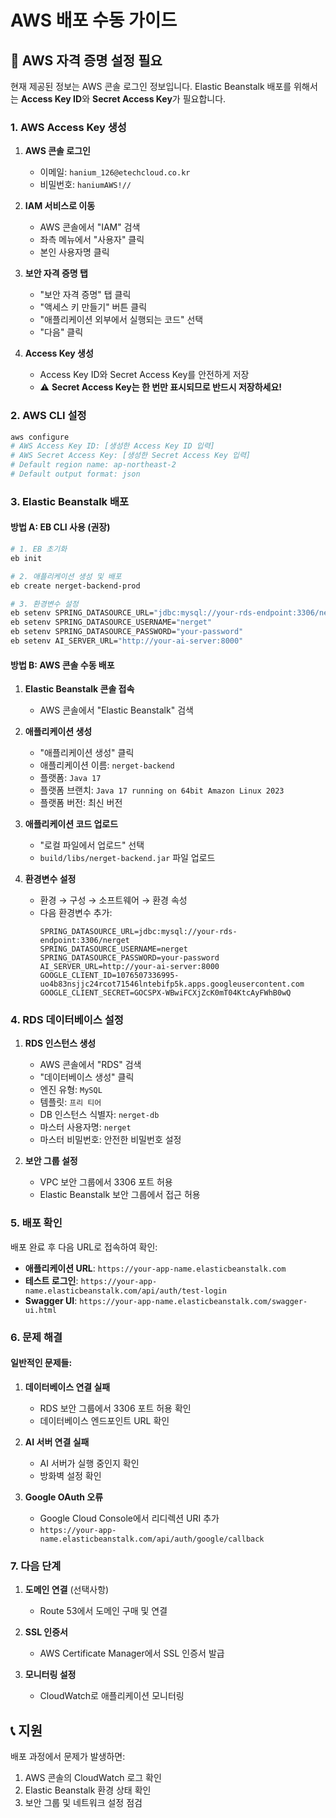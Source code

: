 # AWS 배포 수동 가이드

## 🚨 AWS 자격 증명 설정 필요

현재 제공된 정보는 AWS 콘솔 로그인 정보입니다. Elastic Beanstalk 배포를 위해서는 **Access Key ID**와 **Secret Access Key**가 필요합니다.

### 1. AWS Access Key 생성

1. **AWS 콘솔 로그인**

   - 이메일: `hanium_126@etechcloud.co.kr`
   - 비밀번호: `haniumAWS!//`

2. **IAM 서비스로 이동**

   - AWS 콘솔에서 "IAM" 검색
   - 좌측 메뉴에서 "사용자" 클릭
   - 본인 사용자명 클릭

3. **보안 자격 증명 탭**

   - "보안 자격 증명" 탭 클릭
   - "액세스 키 만들기" 버튼 클릭
   - "애플리케이션 외부에서 실행되는 코드" 선택
   - "다음" 클릭

4. **Access Key 생성**
   - Access Key ID와 Secret Access Key를 안전하게 저장
   - ⚠️ **Secret Access Key는 한 번만 표시되므로 반드시 저장하세요!**

### 2. AWS CLI 설정

```bash
aws configure
# AWS Access Key ID: [생성한 Access Key ID 입력]
# AWS Secret Access Key: [생성한 Secret Access Key 입력]
# Default region name: ap-northeast-2
# Default output format: json
```

### 3. Elastic Beanstalk 배포

#### 방법 A: EB CLI 사용 (권장)

```bash
# 1. EB 초기화
eb init

# 2. 애플리케이션 생성 및 배포
eb create nerget-backend-prod

# 3. 환경변수 설정
eb setenv SPRING_DATASOURCE_URL="jdbc:mysql://your-rds-endpoint:3306/nerget"
eb setenv SPRING_DATASOURCE_USERNAME="nerget"
eb setenv SPRING_DATASOURCE_PASSWORD="your-password"
eb setenv AI_SERVER_URL="http://your-ai-server:8000"
```

#### 방법 B: AWS 콘솔 수동 배포

1. **Elastic Beanstalk 콘솔 접속**

   - AWS 콘솔에서 "Elastic Beanstalk" 검색

2. **애플리케이션 생성**

   - "애플리케이션 생성" 클릭
   - 애플리케이션 이름: `nerget-backend`
   - 플랫폼: `Java 17`
   - 플랫폼 브랜치: `Java 17 running on 64bit Amazon Linux 2023`
   - 플랫폼 버전: 최신 버전

3. **애플리케이션 코드 업로드**

   - "로컬 파일에서 업로드" 선택
   - `build/libs/nerget-backend.jar` 파일 업로드

4. **환경변수 설정**
   - 환경 → 구성 → 소프트웨어 → 환경 속성
   - 다음 환경변수 추가:
     ```
     SPRING_DATASOURCE_URL=jdbc:mysql://your-rds-endpoint:3306/nerget
     SPRING_DATASOURCE_USERNAME=nerget
     SPRING_DATASOURCE_PASSWORD=your-password
     AI_SERVER_URL=http://your-ai-server:8000
     GOOGLE_CLIENT_ID=1076507336995-uo4b83nsjjc24rcot71546lntebifp5k.apps.googleusercontent.com
     GOOGLE_CLIENT_SECRET=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
     ```

### 4. RDS 데이터베이스 설정

1. **RDS 인스턴스 생성**

   - AWS 콘솔에서 "RDS" 검색
   - "데이터베이스 생성" 클릭
   - 엔진 유형: `MySQL`
   - 템플릿: `프리 티어`
   - DB 인스턴스 식별자: `nerget-db`
   - 마스터 사용자명: `nerget`
   - 마스터 비밀번호: 안전한 비밀번호 설정

2. **보안 그룹 설정**
   - VPC 보안 그룹에서 3306 포트 허용
   - Elastic Beanstalk 보안 그룹에서 접근 허용

### 5. 배포 확인

배포 완료 후 다음 URL로 접속하여 확인:

- **애플리케이션 URL**: `https://your-app-name.elasticbeanstalk.com`
- **테스트 로그인**: `https://your-app-name.elasticbeanstalk.com/api/auth/test-login`
- **Swagger UI**: `https://your-app-name.elasticbeanstalk.com/swagger-ui.html`

### 6. 문제 해결

#### 일반적인 문제들:

1. **데이터베이스 연결 실패**

   - RDS 보안 그룹에서 3306 포트 허용 확인
   - 데이터베이스 엔드포인트 URL 확인

2. **AI 서버 연결 실패**

   - AI 서버가 실행 중인지 확인
   - 방화벽 설정 확인

3. **Google OAuth 오류**
   - Google Cloud Console에서 리디렉션 URI 추가
   - `https://your-app-name.elasticbeanstalk.com/api/auth/google/callback`

### 7. 다음 단계

1. **도메인 연결** (선택사항)

   - Route 53에서 도메인 구매 및 연결

2. **SSL 인증서**

   - AWS Certificate Manager에서 SSL 인증서 발급

3. **모니터링 설정**
   - CloudWatch로 애플리케이션 모니터링

## 📞 지원

배포 과정에서 문제가 발생하면:

1. AWS 콘솔의 CloudWatch 로그 확인
2. Elastic Beanstalk 환경 상태 확인
3. 보안 그룹 및 네트워크 설정 점검
